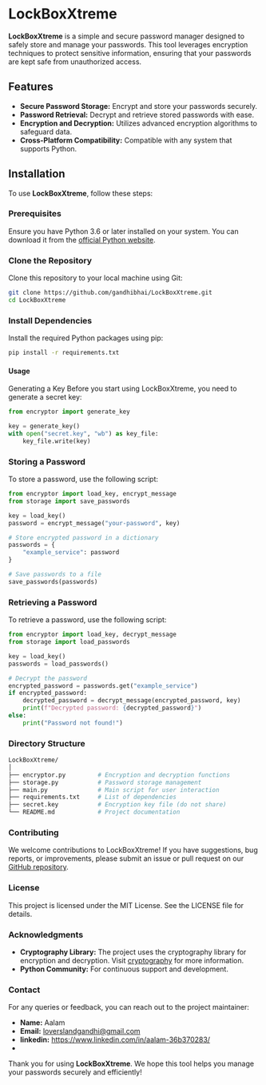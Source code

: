 # LockBoxXtreme

**LockBoxXtreme** is a simple and secure password manager designed to safely store and manage your passwords. This tool leverages encryption techniques to protect sensitive information, ensuring that your passwords are kept safe from unauthorized access.

## Features

- **Secure Password Storage:** Encrypt and store your passwords securely.
- **Password Retrieval:** Decrypt and retrieve stored passwords with ease.
- **Encryption and Decryption:** Utilizes advanced encryption algorithms to safeguard data.
- **Cross-Platform Compatibility:** Compatible with any system that supports Python.

## Installation

To use **LockBoxXtreme**, follow these steps:

### Prerequisites

Ensure you have Python 3.6 or later installed on your system. You can download it from the [official Python website](https://www.python.org/downloads/).

### Clone the Repository

Clone this repository to your local machine using Git:

```bash
git clone https://github.com/gandhibhai/LockBoxXtreme.git
cd LockBoxXtreme
```

### Install Dependencies

Install the required Python packages using pip:

```bash
pip install -r requirements.txt
```

#### Usage

Generating a Key
Before you start using LockBoxXtreme, you need to generate a secret key:

```python
from encryptor import generate_key

key = generate_key()
with open("secret.key", "wb") as key_file:
    key_file.write(key)
```

### Storing a Password
To store a password, use the following script:

```python
from encryptor import load_key, encrypt_message
from storage import save_passwords

key = load_key()
password = encrypt_message("your-password", key)

# Store encrypted password in a dictionary
passwords = {
    "example_service": password
}

# Save passwords to a file
save_passwords(passwords)
```

### Retrieving a Password
To retrieve a password, use the following script:

```python
from encryptor import load_key, decrypt_message
from storage import load_passwords

key = load_key()
passwords = load_passwords()

# Decrypt the password
encrypted_password = passwords.get("example_service")
if encrypted_password:
    decrypted_password = decrypt_message(encrypted_password, key)
    print(f"Decrypted password: {decrypted_password}")
else:
    print("Password not found!")
```

### Directory Structure

```bash
LockBoxXtreme/
│
├── encryptor.py         # Encryption and decryption functions
├── storage.py           # Password storage management
├── main.py              # Main script for user interaction
├── requirements.txt     # List of dependencies
├── secret.key           # Encryption key file (do not share)
└── README.md            # Project documentation
```

### Contributing
We welcome contributions to LockBoxXtreme! If you have suggestions, bug reports, or improvements, please submit an issue or pull request on our [GitHub repository](https://github.com/gandhibhai/LockBoxXtreme).

### License
This project is licensed under the MIT License. See the LICENSE file for details.

### Acknowledgments
- **Cryptography Library:** The project uses the cryptography library for encryption and decryption. Visit [cryptography](https://cryptography.io/) for more information.
- **Python Community:** For continuous support and development.

### Contact
For any queries or feedback, you can reach out to the project maintainer:

- **Name:** Aalam
- **Email:** loverslandgandhi@gmail.com
- **linkedin:** https://www.linkedin.com/in/aalam-36b370283/
- 
Thank you for using **LockBoxXtreme**. We hope this tool helps you manage your passwords securely and efficiently!
